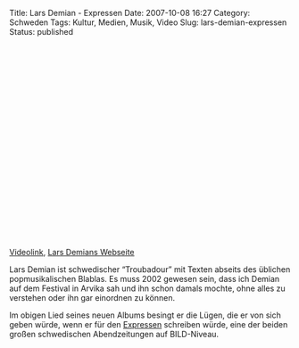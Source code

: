 Title: Lars Demian - Expressen
Date: 2007-10-08 16:27
Category: Schweden
Tags: Kultur, Medien, Musik, Video
Slug: lars-demian-expressen
Status: published

<p>
<object width="425" height="350">
<param name="movie" value="http://www.youtube.com/v/tiWURw420qM"></param><param name="wmode" value="transparent"></param>

<embed src="http://www.youtube.com/v/tiWURw420qM" type="application/x-shockwave-flash" wmode="transparent" width="425" height="350">
</embed>
</object>
  
[Videolink](http://youtube.com/watch?v=tiWURw420qM), [Lars Demians
Webseite](http://www.demian.se/)

</p>
Lars Demian ist schwedischer “Troubadour” mit Texten abseits des
üblichen popmusikalischen Blablas. Es muss 2002 gewesen sein, dass ich
Demian auf dem Festival in Arvika sah und ihn schon damals mochte, ohne
alles zu verstehen oder ihn gar einordnen zu können.

Im obigen Lied seines neuen Albums besingt er die Lügen, die er von sich
geben würde, wenn er für den [Expressen](http://www.expressen.se/)
schreiben würde, eine der beiden großen schwedischen Abendzeitungen auf
BILD-Niveau.

